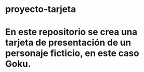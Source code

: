 # proyecto-tarjeta
# En este repositorio se crea una tarjeta de presentación de un personaje ficticio, en este caso Goku.
